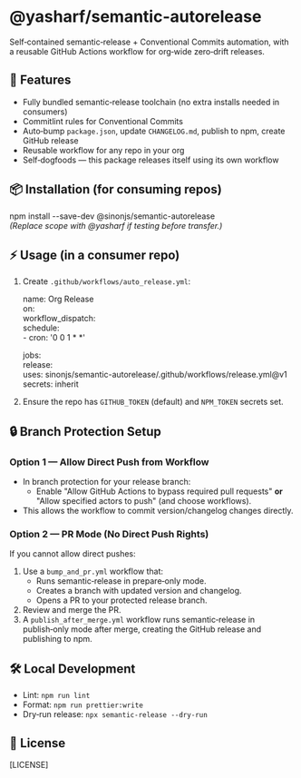 # @yasharf/semantic-autorelease

Self‑contained semantic‑release + Conventional Commits automation, with a reusable GitHub Actions workflow for org‑wide zero‑drift releases.

## 🚀 Features
- Fully bundled semantic‑release toolchain (no extra installs needed in consumers)
- Commitlint rules for Conventional Commits
- Auto‑bump `package.json`, update `CHANGELOG.md`, publish to npm, create GitHub release
- Reusable workflow for any repo in your org
- Self‑dogfoods — this package releases itself using its own workflow

## 📦 Installation (for consuming repos)
npm install --save-dev @sinonjs/semantic-autorelease  
*(Replace scope with @yasharf if testing before transfer.)*

## ⚡ Usage (in a consumer repo)
1. Create `.github/workflows/auto_release.yml`:

   name: Org Release  
   on:  
     workflow_dispatch:  
     schedule:  
       - cron: '0 0 1 * *'  

   jobs:  
     release:  
       uses: sinonjs/semantic-autorelease/.github/workflows/release.yml@v1  
       secrets: inherit

2. Ensure the repo has `GITHUB_TOKEN` (default) and `NPM_TOKEN` secrets set.

## 🔒 Branch Protection Setup

### Option 1 — Allow Direct Push from Workflow
- In branch protection for your release branch:
  - Enable "Allow GitHub Actions to bypass required pull requests" **or**  
    "Allow specified actors to push" (and choose workflows).
- This allows the workflow to commit version/changelog changes directly.

### Option 2 — PR Mode (No Direct Push Rights)
If you cannot allow direct pushes:
1. Use a `bump_and_pr.yml` workflow that:
   - Runs semantic‑release in prepare‑only mode.
   - Creates a branch with updated version and changelog.
   - Opens a PR to your protected release branch.
2. Review and merge the PR.
3. A `publish_after_merge.yml` workflow runs semantic‑release in publish‑only mode after merge, creating the GitHub release and publishing to npm.

## 🛠 Local Development
- Lint: `npm run lint`
- Format: `npm run prettier:write`
- Dry‑run release: `npx semantic-release --dry-run`


## 📄 License
[LICENSE]
